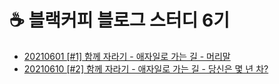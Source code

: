 # ☕ 블랙커피 블로그 스터디 6기

- [20210601 [#1] 함께 자라기 - 애자일로 가는 길 - 머리말](https://paradise7.tistory.com/44)
- [20210610 [#2] 함께 자라기 - 애자일로 가는 길 - 당신은 몇 년 차?](https://paradise7.tistory.com/45)
